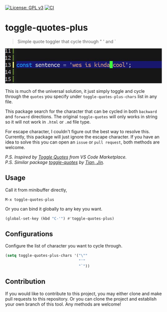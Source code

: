 [![License: GPL v3](https://img.shields.io/badge/License-GPL%20v3-blue.svg)](https://www.gnu.org/licenses/gpl-3.0)
[![CI](https://github.com/jcs-elpa/toggle-quotes-plus/actions/workflows/test.yml/badge.svg)](https://github.com/jcs-elpa/toggle-quotes-plus/actions/workflows/test.yml)

# toggle-quotes-plus
> Simple quote toggler that cycle through " ' and `

<p align="center">
  <img src="./etc/toggle-quotes-plus-demo.gif" width="504" height="112"/>
</p>

This is much of the universal solution, it just simply toggle and cycle through the 
`quotes` you specify under `toggle-quotes-plus-chars` list in any file. 

This package search for the character that can be cycled in both `backward` and 
`forward` directions. The original `toggle-quotes` will only works in string so 
it will not work in `.html` or `.md` file type. 

For escape character, I couldn't figure out the best way to resolve this. Currently, 
this package will just ignore the escape character. If you have an idea to solve this 
you can open an `issue` or `pull request`, both methods are welcome.

*P.S. Inspired by [Toggle Quotes](https://marketplace.visualstudio.com/items?itemName=BriteSnow.vscode-toggle-quotes) from VS Code Marketplace.* <br/>
*P.S. Similar package [toggle-quotes](https://github.com/toctan/toggle-quotes.el) by [Tian, Jin](https://github.com/toctan).*

## Usage

Call it from minibuffer directly,

```
M-x toggle-quotes-plus
```

Or you can bind it globally to any key you want.

```el
(global-set-key (kbd "C-'") #'toggle-quotes-plus)
```

## Configurations

Configure the list of character you want to cycle through.

```el
(setq toggle-quotes-plus-chars '("\""
                                 "'"
                                 "`"))
```

## Contribution

If you would like to contribute to this project, you may either 
clone and make pull requests to this repository. Or you can 
clone the project and establish your own branch of this tool. 
Any methods are welcome!
